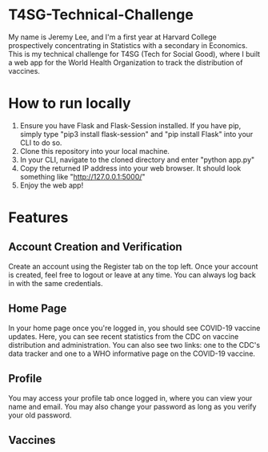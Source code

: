 # T4SG-Technical-Challenge

My name is Jeremy Lee, and I'm a first year at Harvard College prospectively concentrating in Statistics with a secondary in Economics. This is my technical challenge for T4SG (Tech for Social Good), where I built a web app for the World Health Organization to track the distribution of vaccines.

# How to run locally

1. Ensure you have Flask and Flask-Session installed. If you have pip, simply type "pip3 install flask-session" and "pip install Flask" into your CLI to do so.
2. Clone this repository into your local machine.
3. In your CLI, navigate to the cloned directory and enter "python app.py"
4. Copy the returned IP address into your web browser. It should look something like "http://127.0.0.1:5000/"
5. Enjoy the web app!

# Features

## Account Creation and Verification

Create an account using the Register tab on the top left. Once your account is created, feel free to logout or leave at any time. You can always log back in with the same credentials.

## Home Page

In your home page once you're logged in, you should see COVID-19 vaccine updates. Here, you can see recent statistics from the CDC on vaccine distribution and administration. You can also see two links: one to the CDC's data tracker and one to a WHO informative page on the COVID-19 vaccine.

## Profile

You may access your profile tab once logged in, where you can view your name and email. You may also change your password as long as you verify your old password.

## Vaccines

